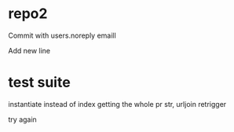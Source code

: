 # repo2

Commit with users.noreply emaill

Add new line


# test suite
instantiate instead of index
getting the whole pr
str, urljoin
retrigger 
    
    
try again

